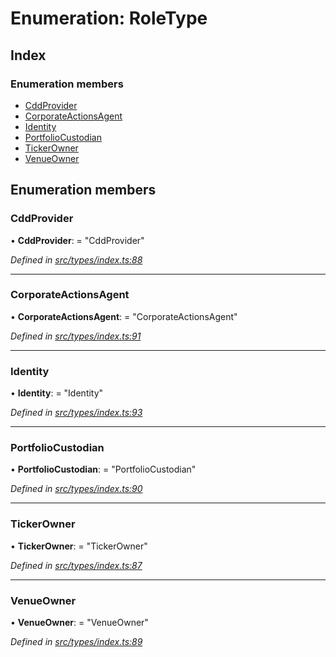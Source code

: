 # Enumeration: RoleType

## Index

### Enumeration members

* [CddProvider](roletype.md#cddprovider)
* [CorporateActionsAgent](roletype.md#corporateactionsagent)
* [Identity](roletype.md#identity)
* [PortfolioCustodian](roletype.md#portfoliocustodian)
* [TickerOwner](roletype.md#tickerowner)
* [VenueOwner](roletype.md#venueowner)

## Enumeration members

###  CddProvider

• **CddProvider**: = "CddProvider"

*Defined in [src/types/index.ts:88](https://github.com/PolymathNetwork/polymesh-sdk/blob/959efb76/src/types/index.ts#L88)*

___

###  CorporateActionsAgent

• **CorporateActionsAgent**: = "CorporateActionsAgent"

*Defined in [src/types/index.ts:91](https://github.com/PolymathNetwork/polymesh-sdk/blob/959efb76/src/types/index.ts#L91)*

___

###  Identity

• **Identity**: = "Identity"

*Defined in [src/types/index.ts:93](https://github.com/PolymathNetwork/polymesh-sdk/blob/959efb76/src/types/index.ts#L93)*

___

###  PortfolioCustodian

• **PortfolioCustodian**: = "PortfolioCustodian"

*Defined in [src/types/index.ts:90](https://github.com/PolymathNetwork/polymesh-sdk/blob/959efb76/src/types/index.ts#L90)*

___

###  TickerOwner

• **TickerOwner**: = "TickerOwner"

*Defined in [src/types/index.ts:87](https://github.com/PolymathNetwork/polymesh-sdk/blob/959efb76/src/types/index.ts#L87)*

___

###  VenueOwner

• **VenueOwner**: = "VenueOwner"

*Defined in [src/types/index.ts:89](https://github.com/PolymathNetwork/polymesh-sdk/blob/959efb76/src/types/index.ts#L89)*
